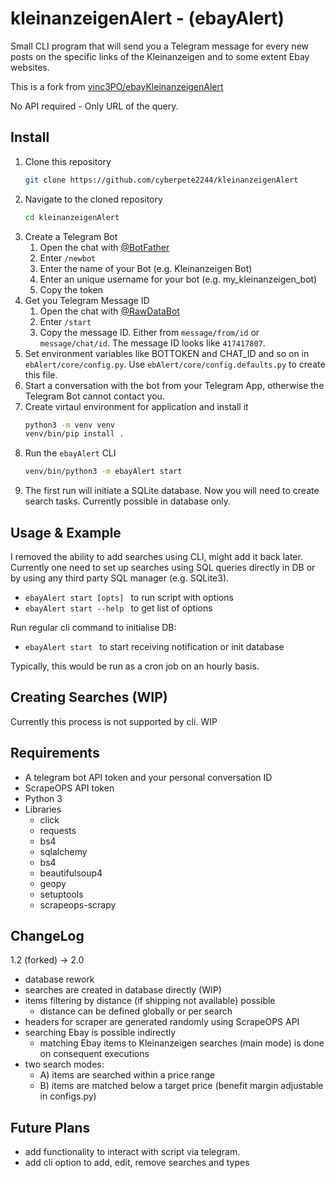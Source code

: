 # kleinanzeigenAlert - (ebayAlert)
Small CLI program that will send you a Telegram message for every new posts on the specific links of the Kleinanzeigen and to some extent Ebay websites. 

This is a fork from [vinc3PO/ebayKleinanzeigenAlert](https://github.com/vinc3PO/ebayKleinanzeigenAlert)

No API required - Only URL of the query.

## Install

1. Clone this repository
   ```sh
   git clone https://github.com/cyberpete2244/kleinanzeigenAlert
   ```
2. Navigate to the cloned repository
   ```sh
   cd kleinanzeigenAlert
   ```
3. Create a Telegram Bot
   1. Open the chat with [@BotFather](https://t.me/BotFather)
   2. Enter `/newbot`
   3. Enter the name of your Bot (e.g. Kleinanzeigen Bot)
   4. Enter an unique username for your bot (e.g. my_kleinanzeigen_bot)
   5. Copy the token
4. Get you Telegram Message ID
   1. Open the chat with [@RawDataBot](https://t.me/RawDataBot)
   2. Enter `/start`
   3. Copy the message ID. Either from `message/from/id` or `message/chat/id`. The message ID looks like `417417807`.
5. Set environment variables like BOTTOKEN and CHAT_ID and so on in `ebAlert/core/config.py`. Use `ebAlert/core/config.defaults.py` to create this file.
6. Start a conversation with the bot from your Telegram App, otherwise the Telegram Bot cannot contact you.
7. Create virtaul environment for application and install it
   ```sh
   python3 -m venv venv
   venv/bin/pip install .
   ```
8. Run the `ebayAlert` CLI
   ```sh
   venv/bin/python3 -m ebayAlert start
   ```
9. The first run will initiate a SQLite database. Now you will need to create search tasks. Currently possible in database only.

## Usage & Example
I removed the ability to add searches using CLI, might add it back later. Currently one need to set up searches using SQL queries directly in DB or by using any third party SQL manager (e.g. SQLite3). 
* ```ebayAlert start [opts] ``` to run script with options
* ```ebayAlert start --help ``` to get list of options

Run regular cli command to initialise DB:  

* ```ebayAlert start ``` to start receiving notification or init database

Typically, this would be run as a cron job on an hourly basis.

## Creating Searches (WIP)
Currently this process is not supported by cli. WIP

## Requirements
* A telegram bot API token and your personal conversation ID
* ScrapeOPS API token
* Python 3
* Libraries
  * click
  * requests
  * bs4
  * sqlalchemy
  * bs4
  * beautifulsoup4
  * geopy
  * setuptools
  * scrapeops-scrapy

## ChangeLog
  1.2 (forked) -> 2.0
* database rework
* searches are created in database directly (WIP)
* items filtering by distance (if shipping not available) possible
  * distance can be defined globally or per search
* headers for scraper are generated randomly using ScrapeOPS API
* searching Ebay is possible indirectly
  * matching Ebay items to Kleinanzeigen searches (main mode) is done on consequent executions
* two search modes:
  * A) items are searched within a price range
  * B) items are matched below a target price (benefit margin adjustable in configs.py)

## Future Plans
* add functionality to interact with script via telegram.
* add cli option to add, edit, remove searches and types
